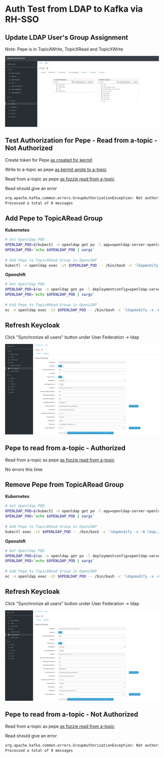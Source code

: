 # Auth Test from LDAP to Kafka via RH-SSO

## Update LDAP User's Group Assignment

Note: Pepe is in TopicAWrite, TopicXRead and TopicXWrite

![](assets/keycloak-setup-014.png)


## Test Authorization for Pepe - Read from a-topic - Not Authorized

Create token for Pepe [as created for kermit](KAFKA-OAUTH-TEST.md)

Write to a-topic as pepe [as kermit wrote to a-topic](KAFKA-OAUTH-TEST.md)

Read from a-topic as pepe [as fozzie read from a-topic](KAFKA-OAUTH-TEST.md)

Read should give an error 
```bash
org.apache.kafka.common.errors.GroupAuthorizationException: Not authorized to access group: a_consumer_group_001
Processed a total of 0 messages
```

## Add Pepe to TopicARead Group

**Kubernetes**

```bash
# Get Openldap POD
OPENLDAP_POD=$(kubectl -n openldap get po -l app=openldap-server-openldap-stack-ha -o custom-columns=:metadata.name)
OPENLDAP_POD=`echo $OPENLDAP_POD | xargs`

# Add Pepe to TopicARead Group in OpenLDAP
kubectl -n openldap exec -it $OPENLDAP_POD -- /bin/bash -c 'ldapmodify -x -H ldap://openldap-server-openldap-stack-ha.openldap:389 -D "cn=admin,dc=example,dc=org" -w admin -f /root/add-pepe-to-read.ldif'
```

**Openshift**

```bash
# Get Openldap POD
OPENLDAP_POD=$(oc -n openldap get po -l deploymentconfig=openldap-server -o custom-columns=:metadata.name)
OPENLDAP_POD=`echo $OPENLDAP_POD | xargs`

# Add Pepe to TopicARead Group in OpenLDAP
oc -n openldap exec -it $OPENLDAP_POD -- /bin/bash -c 'ldapmodify -x -H ldap://openldap-server.openldap:389 -D "cn=Manager,dc=example,dc=com" -w admin -f /root/add-pepe-to-read.ldif'
```

## Refresh Keycloak

Click "Synchronize all users" button under User Federation -> ldap

![](assets/keycloak-setup-015.png)

## Pepe to read from a-topic  - Authorized
Read from a-topic as pepe [as fozzie read from a-topic](KAFKA-OAUTH-TEST.md)

No errors this time

## Remove Pepe from TopicARead Group

**Kubernetes**

```bash
# Get Openldap POD
OPENLDAP_POD=$(kubectl -n openldap get po -l app=openldap-server-openldap-stack-ha -o custom-columns=:metadata.name)
OPENLDAP_POD=`echo $OPENLDAP_POD | xargs`

# Add Pepe to TopicARead Group in OpenLDAP
kubectl exec -it $OPENLDAP_POD -- /bin/bash -c 'ldapmodify -x -H ldap://openldap-server-openldap-stack-ha.openldap:389 -D "cn=admin,dc=example,dc=org" -w admin -f /root/remove-pepe-from-read.ldif'
```

**Openshift**

```bash
# Get Openldap POD
OPENLDAP_POD=$(oc -n openldap get po -l deploymentconfig=openldap-server -o custom-columns=:metadata.name)
OPENLDAP_POD=`echo $OPENLDAP_POD | xargs`

# Add Pepe to TopicARead Group in OpenLDAP
oc -n openldap exec -it $OPENLDAP_POD -- /bin/bash -c 'ldapmodify -x -H ldap://openldap-server.openldap:389 -D "cn=Manager,dc=example,dc=com" -w admin -f /root/remove-pepe-from-read.ldif'
```

## Refresh Keycloak

Click "Synchronize all users" button under User Federation -> ldap

![](assets/keycloak-setup-015.png)


## Pepe to read from a-topic - Not Authorized 
Read from a-topic as pepe [as fozzie read from a-topic](KAFKA-OAUTH-TEST.md)

Read should give an error 
```bash
org.apache.kafka.common.errors.GroupAuthorizationException: Not authorized to access group: a_consumer_group_001
Processed a total of 0 messages
```



